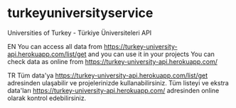 # turkeyuniversityservice
Universities of Turkey - Türkiye Üniversiteleri API

EN
You can access all data from https://turkey-university-api.herokuapp.com/list/get and you can use it in your projects
You can check data as online from https://turkey-university-api.herokuapp.com/

TR
Tüm data'ya https://turkey-university-api.herokuapp.com/list/get adresinden ulaşabilir ve projelerinizde kullanabilirsiniz.
Tüm listeyi ve ekstra data'ları https://turkey-university-api.herokuapp.com/ adresinden online olarak kontrol edebilirsiniz.
